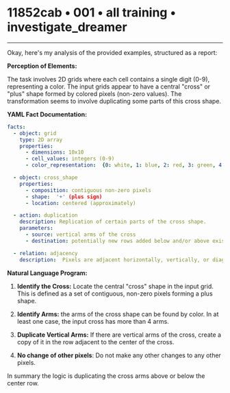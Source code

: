 # 11852cab • 001 • all training • investigate_dreamer

---
Okay, here's my analysis of the provided examples, structured as a report:

**Perception of Elements:**

The task involves 2D grids where each cell contains a single digit (0-9), representing a color. The input grids appear to have a central "cross" or "plus" shape formed by colored pixels (non-zero values). The transformation seems to involve duplicating some parts of this cross shape.

**YAML Fact Documentation:**



```yaml
facts:
  - object: grid
    type: 2D array
    properties:
      - dimensions: 10x10
      - cell_values: integers (0-9)
      - color_representation:  {0: white, 1: blue, 2: red, 3: green, 4: yellow, 8: azure}

  - object: cross_shape
    properties:
      - composition: contiguous non-zero pixels
      - shape:  '+' (plus sign)
      - location: centered (approximately)

  - action: duplication
    description: Replication of certain parts of the cross shape.
    parameters:
      - source: vertical arms of the cross
      - destination: potentially new rows added below and/or above existing non-zero rows

  - relation: adjacency
    description:  Pixels are adjacent horizontally, vertically, or diagonally. Relevant for defining the cross shape.
```



**Natural Language Program:**

1.  **Identify the Cross:** Locate the central "cross" shape in the input grid. This is defined as a set of contiguous, non-zero pixels forming a plus shape.

2.  **Identify Arms:** the arms of the cross shape can be found by color. In at least one
    case, the input cross has more than 4 arms.

3.  **Duplicate Vertical Arms:** If there are vertical arms of the cross, create
    a copy of it in the row adjacent to the center of the cross.

4.  **No change of other pixels**: Do not make any other changes to any other pixels.

In summary the logic is duplicating the cross arms above or below the center row.

